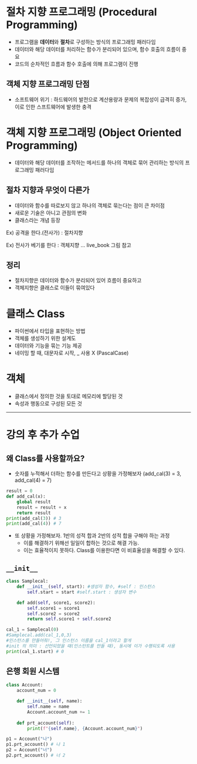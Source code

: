 # 절차 지향 프로그래밍 (Procedural Programming)
- 프로그램을 **데이터**와 **절차**로 구성하는 방식의 프로그래밍 패러다임
- 데이터와 해당 데이터를 처리하는 함수가 분리되어 있으며, 함수 호출의 흐름이 중요
- 코드의 순차적인 흐름과 함수 호출에 의해 프로그램이 진행

## 객체 지향 프로그래밍 단점
- 소프트웨어 위기 : 하드웨어의 발전으로 계산용량과 문제의 복잡성이 급격히 증가, 이로 인한 스프트웨어에 발생한 충격

# 객체 지향 프로그래밍 (Object Oriented Programming)
- 데이터와 해당 데이터를 조작하는 메서드를 하나의 객체로 묶어 관리하는 방식의 프로그래밍 패러다임

## 절차 지향과 무엇이 다른가
- 데이터와 함수를 따로보지 않고 하나의 객체로 묶는다는 점이 큰 차이점
- 새로운 기술은 아니고 관점의 변화
- 클래스라는 개념 등장

Ex) 공격을 한다.(전사가) : 절차지향

Ex) 전사가 베기를 한다 : 객체지향 ... live_book 그림 참고

## 정리
- 절차지향은 데이터와 함수가 분리되어 있어 흐름이 중요하고
- 객체지향은 클래스로 이들이 묶여있다

# 클래스 Class
- 파이썬에서 타입을 표현하는 방법
- 객체를 생성하기 위한 설계도
- 데이터와 기능을 묶는 기능 제공
- 네이밍 할 때, 대문자로 시작, _ 사용 X (PascalCase)




# 객체
- 클래스에서 정의한 것을 토대로 메모리에 할당된 것
- 속성과 행동으로 구성된 모든 것

------
# 강의 후 추가 수업
## 왜 Class를 사용할까요?
- 숫자를 누적해서 더하는 함수를 만든다고 상황을 가정해보자 (add_cal(3) = 3, add_cal(4) = 7)
```python
result = 0
def add_cal(x):
    global result
    result = result + x
    return result
print(add_cal(3)) # 3
print(add_cal(4)) # 7
```
- 또 상황을 가정해보자. 1반의 성적 합과 2반의 성적 합을 구해야 하는 과정
    - 이를 해결하기 위해선 일일이 합하는 것으로 해결 가능.
    - 이는 효율적이지 못하다. Class를 이용한다면 이 비효율성을 해결할 수 있다.

## `__init__`
```python
class Samplecal:
    def __init__(self, start): #생성자 함수, #self : 인스턴스
        self.start = start #self.start : 생성자 변수

    def add(self, score1, score2):
        self.score1 = score1
        self.score2 = score2
        return self.score1 + self.score2

cal_1 = Samplecal(0)
#Samplecal.add(cal_1,0,3)
#인스턴스를 만들어줘!, 그 인스턴스 이름을 cal_1이라고 할게
#init 의 의미 : 선언되었을 때(인스턴트를 만들 때), 동시에 이가 수행되도록 사용
print(cal_1.start) # 0
```
## 은행 회원 시스템
```python
class Account:
    account_num = 0

    def __init__(self, name):
        self.name = name
        Account.account_num += 1
    
    def prt_account(self):
        print(f"{self.name}, {Account.account_num}")

p1 = Account("나")
p1.prt_account() # 나 1
p2 = Account("너")
p2.prt_account() # 너 2
```
